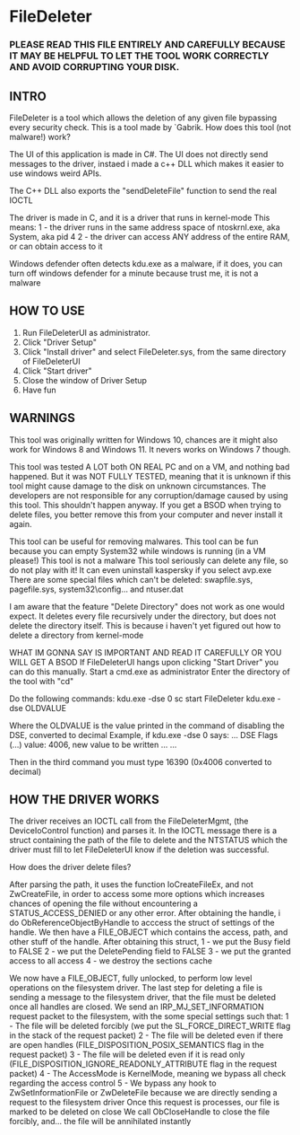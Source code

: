 # FileDeleter
### PLEASE READ THIS FILE ENTIRELY AND CAREFULLY BECAUSE IT MAY BE HELPFUL TO LET THE TOOL WORK CORRECTLY AND AVOID CORRUPTING YOUR DISK.

## INTRO
FileDeleter is a tool which allows the deletion of any given file bypassing every security check.
This is a tool made by `Gabrik.
How does this tool (not malware!) work?

The UI of this application is made in C#.
The UI does not directly send messages to the driver, instaed i made a c++ DLL
which makes it easier to use windows weird APIs.

The C++ DLL also exports the "sendDeleteFile" function to send the real IOCTL

The driver is made in C, and it is a driver that runs in kernel-mode
This means:
 1 - the driver runs in the same address space of ntoskrnl.exe, aka System, aka pid 4
 2 - the driver can access ANY address of the entire RAM, or can obtain access to it
 
Windows defender often detects kdu.exe as a malware, if it does, you can turn off windows defender for a minute
because trust me, it is not a malware



## HOW TO USE
1. Run FileDeleterUI as administrator.
2. Click "Driver Setup"
3. Click "Install driver" and select FileDeleter.sys, from the same directory of FileDeleterUI
4. Click "Start driver"
5. Close the window of Driver Setup
6. Have fun
 
## WARNINGS
This tool was originally written for Windows 10, chances are it might also work for Windows 8 and Windows 11.
It nevers works on Windows 7 though.

This tool was tested A LOT both ON REAL PC and on a VM, and nothing bad happened.
But it was NOT FULLY TESTED, meaning that it is unknown if this tool might cause damage to the disk on unknown circumstances.
The developers are not responsible for any corruption/damage caused by using this tool. This shouldn't happen anyway.
If you get a BSOD when trying to delete files, you better remove this from your computer and never install it again.

This tool can be useful for removing malwares.
This tool can be fun because you can empty System32 while windows is running (in a VM please!)
This tool is not a malware
This tool seriously can delete any file, so do not play with it! It can even uninstall kaspersky if you select avp.exe
There are some special files which can't be deleted: swapfile.sys, pagefile.sys, system32\config\... and ntuser.dat

I am aware that the feature "Delete Directory" does not work as one would expect.
It deletes every file recursively under the directory, but does not delete the directory itself.
This is because i haven't yet figured out how to delete a directory from kernel-mode

WHAT IM GONNA SAY IS IMPORTANT AND READ IT CAREFULLY OR YOU WILL GET A BSOD
If FileDeleterUI hangs upon clicking "Start Driver" you can do this manually.
Start a cmd.exe as administrator
Enter the directory of the tool with "cd"

Do the following commands:
  kdu.exe -dse 0
  sc start FileDeleter
  kdu.exe -dse OLDVALUE
  
Where the OLDVALUE is the value printed in the command of disabling the DSE, converted to decimal
Example, if kdu.exe -dse 0 says:
  ...
  DSE Flags (...) value: 4006, new value to be written ...
  ...
  
Then in the third command you must type 16390 (0x4006 converted to decimal)



## HOW THE DRIVER WORKS

The driver receives an IOCTL call from the FileDeleterMgmt, (the DeviceIoControl function)
and parses it.
In the IOCTL message there is a struct containing the path of the file to delete and the NTSTATUS
which the driver must fill to let FileDeleterUI know if the deletion was successful.

How does the driver delete files? 

After parsing the path, it uses the function IoCreateFileEx, and not ZwCreateFile, in order to access some more options which
increases chances of opening the file without encountering a STATUS_ACCESS_DENIED or any other error.
After obtaining the handle, i do ObReferenceObjectByHandle to acccess the struct of settings of the handle.
We then have a FILE_OBJECT which contains the access, path, and other stuff of the handle.
After obtaining this struct,
  1 - we put the Busy field to FALSE
  2 - we put the DeletePending field to FALSE
  3 - we put the granted access to all access
  4 - we destroy the sections cache
  
We now have a FILE_OBJECT, fully unlocked, to perform low level operations on the filesystem driver.
The last step for deleting a file is sending a message to the filesystem driver, that the file must be deleted
once all handles are closed.
We send an IRP_MJ_SET_INFORMATION request packet to the filesystem, with the some special settings such that:
  1 - The file will be deleted forcibly (we put the SL_FORCE_DIRECT_WRITE flag in the stack of the request packet)
  2 - The file will be deleted even if there are open handles (FILE_DISPOSITION_POSIX_SEMANTICS flag in the request packet)
  3 - The file will be deleted even if it is read only (FILE_DISPOSITION_IGNORE_READONLY_ATTRIBUTE flag in the request packet)
  4 - The AccessMode is KernelMode, meaning we bypass all check regarding the access control
  5 - We bypass any hook to ZwSetInformationFile or ZwDeleteFile because we are directly sending a request to the filesystem driver
Once this request is processes, our file is marked to be deleted on close
We call ObCloseHandle to close the file forcibly, and... the file will be annihilated instantly
